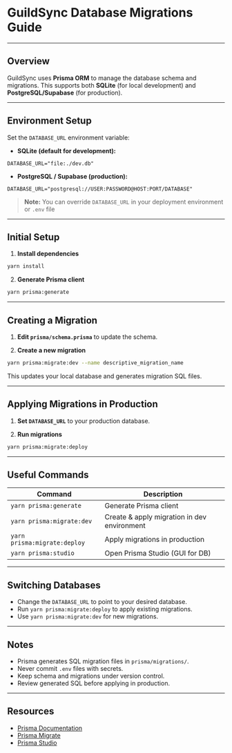 # GuildSync Database Migrations Guide

---

## Overview

GuildSync uses **Prisma ORM** to manage the database schema and migrations. This supports both **SQLite** (for local development) and **PostgreSQL/Supabase** (for production).

---

## Environment Setup

Set the `DATABASE_URL` environment variable:

- **SQLite (default for development):**

```
DATABASE_URL="file:./dev.db"
```

- **PostgreSQL / Supabase (production):**

```
DATABASE_URL="postgresql://USER:PASSWORD@HOST:PORT/DATABASE"
```

> **Note:** You can override `DATABASE_URL` in your deployment environment or `.env` file

---

## Initial Setup

1. **Install dependencies**

```bash
yarn install
```

2. **Generate Prisma client**

```bash
yarn prisma:generate
```

---

## Creating a Migration

1. **Edit `prisma/schema.prisma`** to update the schema.

2. **Create a new migration**

```bash
yarn prisma:migrate:dev --name descriptive_migration_name
```

This updates your local database and generates migration SQL files.

---

## Applying Migrations in Production

1. **Set `DATABASE_URL`** to your production database.

2. **Run migrations**

```bash
yarn prisma:migrate:deploy
```

---

## Useful Commands

| Command                       | Description                                   |
|-------------------------------|-----------------------------------------------|
| `yarn prisma:generate`        | Generate Prisma client                       |
| `yarn prisma:migrate:dev`     | Create & apply migration in dev environment  |
| `yarn prisma:migrate:deploy`  | Apply migrations in production               |
| `yarn prisma:studio`          | Open Prisma Studio (GUI for DB)              |

---

## Switching Databases

- Change the `DATABASE_URL` to point to your desired database.
- Run `yarn prisma:migrate:deploy` to apply existing migrations.
- Use `yarn prisma:migrate:dev` for new migrations.

---

## Notes

- Prisma generates SQL migration files in `prisma/migrations/`.
- Never commit `.env` files with secrets.
- Keep schema and migrations under version control.
- Review generated SQL before applying in production.

---

## Resources

- [Prisma Documentation](https://www.prisma.io/docs/)
- [Prisma Migrate](https://www.prisma.io/docs/concepts/components/prisma-migrate)
- [Prisma Studio](https://www.prisma.io/studio)